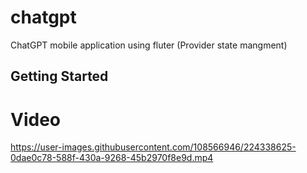 # chatgpt

ChatGPT mobile application using fluter (Provider state mangment)

## Getting Started
# Video

https://user-images.githubusercontent.com/108566946/224338625-0dae0c78-588f-430a-9268-45b2970f8e9d.mp4


